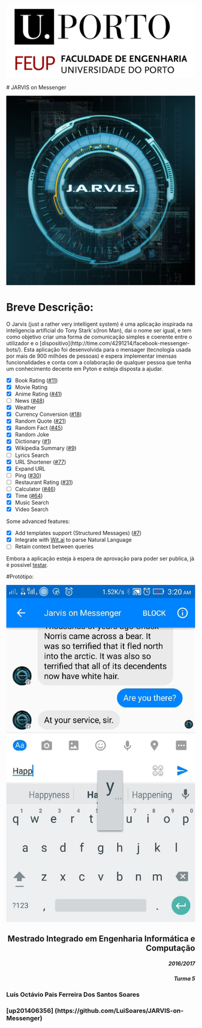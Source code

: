 <p align="right">
  <img src="https://github.com/LuiSoares/JARVIS-on-Messenger/blob/master/Esof-Docs/imagens/Logo%20novo%20FEUPbranco.jpg" alt="FEUP logo">
</p>
# JARVIS on Messenger <p align = "right">
<img src="https://github.com/LuiSoares/JARVIS-on-Messenger/blob/master/Esof-Docs/imagens/J.A.R.V.I.S..jpg">
</p>

<h1 align = "left"> Breve Descrição: </h1>
O Jarvis (just a rather very intelligent system) é uma aplicação inspirada na inteligencia artificial do Tony Stark´s(Iron Man),  dai o nome ser igual, e tem como objetivo criar uma forma de comunicação simples e coerente entre o utilizador e o [dispositivo](http://time.com/4291214/facebook-messenger-bots/).
Esta aplicação foi desenvolvida para o mensager (tecnologia usada por mais de 900 milhões de pessoas) e espera implementar imensas funcionalidades e conta com a colaboração de qualquer pessoa que tenha um conhecimento decente em Pyton e esteja disposta a ajudar.

- [x] Book Rating ([#11](https://github.com/swapagarwal/JARVIS-on-Messenger/pull/11))
- [x] Movie Rating
- [x] Anime Rating ([#41](https://github.com/swapagarwal/JARVIS-on-Messenger/pull/41))
- [ ] News ([#48](https://github.com/swapagarwal/JARVIS-on-Messenger/pull/48))
- [x] Weather
- [x] Currency Conversion ([#18](https://github.com/swapagarwal/JARVIS-on-Messenger/pull/18))
- [x] Random Quote ([#21](https://github.com/swapagarwal/JARVIS-on-Messenger/pull/21))
- [x] Random Fact ([#45](https://github.com/swapagarwal/JARVIS-on-Messenger/pull/45))
- [x] Random Joke
- [x] Dictionary ([#1](https://github.com/swapagarwal/JARVIS-on-Messenger/pull/1))
- [x] Wikipedia Summary ([#9](https://github.com/swapagarwal/JARVIS-on-Messenger/pull/9))
- [ ] Lyrics Search
- [x] URL Shortener ([#77](https://github.com/swapagarwal/JARVIS-on-Messenger/pull/77))
- [x] Expand URL
- [ ] Ping ([#30](https://github.com/swapagarwal/JARVIS-on-Messenger/pull/30))
- [ ] Restaurant Rating ([#31](https://github.com/swapagarwal/JARVIS-on-Messenger/issues/31))
- [ ] Calculator ([#46](https://github.com/swapagarwal/JARVIS-on-Messenger/issues/46))
- [x] Time ([#64](https://github.com/swapagarwal/JARVIS-on-Messenger/pull/64))
- [x] Music Search
- [x] Video Search

Some advanced features:

- [x] Add templates support (Structured Messages) ([#7](https://github.com/swapagarwal/JARVIS-on-Messenger/issues/7))
- [x] Integrate with [Wit.ai](https://wit.ai/swapagarwal/JARVIS-on-Messenger) to parse Natural Language
- [ ] Retain context between queries

Embora a aplicação esteja à espera de aprovação para poder ser publica, jà é possivel [testar](https://www.facebook.com/J.A.R.V.I.S.on.Messenger/posts/551338921704902).

#Protótipo:

<p align="right">
  <img src="https://github.com/LuiSoares/JARVIS-on-Messenger/blob/master/Esof-Docs/imagens/68747470733a2f2f692e76696d656f63646e2e636f6d2f766964656f2f3536363630343330395f3634302e6a7067.jpg" alt="Demo">
</p>


<h2 align = "right"> Mestrado Integrado em Engenharia Informática e Computação </h2>
<h5 align="right"> 2016/2017</h5>
<h5 align="right">Turma 5</h5>
<h3> Luís Octávio Pais Ferreira Dos Santos Soares<h3> [up201406356] (https://github.com/LuiSoares/JARVIS-on-Messenger)
